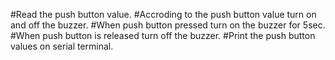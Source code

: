 #Read the push button value.
#Accroding to the push button value turn on and off the buzzer.
#When push button pressed turn on the buzzer for 5sec.
#When push button is released turn off the buzzer.
#Print the push button values on serial terminal.



